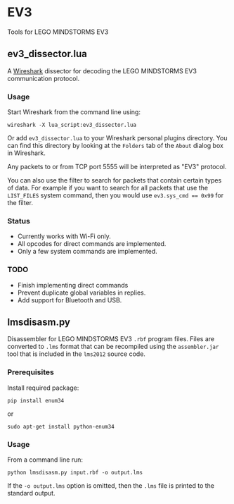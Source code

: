 EV3
===

Tools for LEGO MINDSTORMS EV3

ev3_dissector.lua
-----------------

A [Wireshark](https://www.wireshark.org/) dissector for decoding the LEGO
MINDSTORMS EV3 communication protocol.

### Usage

Start Wireshark from the command line using:

    wireshark -X lua_script:ev3_dissector.lua

Or add `ev3_dissector.lua` to your Wireshark personal plugins directory. You can
find this directory by looking at the `Folders` tab of the `About` dialog box
in Wireshark.

Any packets to or from TCP port 5555 will be interpreted as "EV3" protocol.

You can also use the filter to search for packets that contain certain types of
data. For example if you want to search for all packets that use the `LIST_FILES`
system command, then you would use `ev3.sys_cmd == 0x99` for the filter.

### Status

* Currently works with Wi-Fi only.
* All opcodes for direct commands are implemented.
* Only a few system commands are implemented.

### TODO

* Finish implementing direct commands
* Prevent duplicate global variables in replies.
* Add support for Bluetooth and USB.

lmsdisasm.py
------------

Disassembler for LEGO MINDSTORMS EV3 `.rbf` program files. Files are converted
to `.lms` format that can be recompiled using the `assembler.jar` tool that is
included in the `lms2012` source code.

### Prerequisites

Install required package:

    pip install enum34

or

    sudo apt-get install python-enum34

### Usage

From a command line run:

    python lmsdisasm.py input.rbf -o output.lms

If the `-o output.lms` option is omitted, then the `.lms` file is printed to
the standard output.
